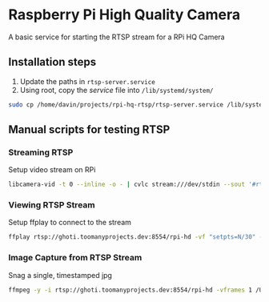 # Raspberry Pi High Quality Camera
A basic service for starting the RTSP stream for a RPi HQ Camera

## Installation steps
1. Update the paths in `rtsp-server.service`
1. Using root, copy the *service* file into `/lib/systemd/system/`
``` bash
sudo cp /home/davin/projects/rpi-hq-rtsp/rtsp-server.service /lib/systemd/system/
```

## Manual scripts for testing RTSP 
### Streaming RTSP
Setup video stream on RPi
``` bash
libcamera-vid -t 0 --inline -o - | cvlc stream:///dev/stdin --sout '#rtp{sdp=rtsp://:8554/rpi-hd}' :demux=h264
```

### Viewing RTSP Stream
Setup ffplay to connect to the stream
``` bash
ffplay rtsp://ghoti.toomanyprojects.dev:8554/rpi-hd -vf "setpts=N/30" -fflags nobuffer -flags low_delay -framedrop
```

### Image Capture from RTSP Stream
Snag a single, timestamped jpg
```bash
ffmpeg -y -i rtsp://ghoti.toomanyprojects.dev:8554/rpi-hd -vframes 1 /Users/davin/Captures/ghoti_`date +%s`.jpg
```

